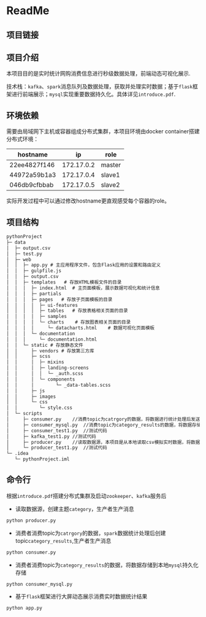 # ReadMe

## 项目链接



## 项目介绍

本项目目的是实时统计网购消费信息进行秒级数据处理，前端动态可视化展示.

技术栈：`kafka`、`spark`消息队列及数据处理，获取并处理实时数据；基于`flask`框架进行前端展示；`mysql`实现重要数据持久化。具体详见`introduce.pdf`.

## 环境依赖

需要由局域网下主机或容器组成分布式集群，本项目环境由docker container搭建分布式环境：

| hostname     | ip         | role   |
| ------------ | ---------- | ------ |
| 22ee4827f146 | 172.17.0.2 | master |
| 44972a59b1a3 | 172.17.0.4 | slave1 |
| 046db9cfbbab | 172.17.0.5 | slave2 |

实际开发过程中可以通过修改hostname更直观感受每个容器的role。

## 项目结构

```tex
pythonProject
├─ data
│  ├─ output.csv
│  ├─ test.py
│  ├─ web
│  │  ├─ app.py	# 主应用程序文件，包含Flask应用的设置和路由定义
│  │  ├─ gulpfile.js
│  │  ├─ output.csv
│  │  ├─ templates	 # 存放HTML模板文件的目录
│  │  │  ├─ index.html	# 主页面模板，展示数据可视化和统计信息
│  │  │  ├─ partials
│  │  │  ├─ pages	# 存放子页面模板的目录
│  │  │  │  ├─ ui-features
│  │  │  │  ├─ tables	# 存放表格相关页面的目录
│  │  │  │  ├─ samples
│  │  │  │  └─ charts	 # 存放图表相关页面的目录
│  │  │  │     └─ datacharts.html	 # 数据可视化页面模板
│  │  │  └─ documentation
│  │  │     └─ documentation.html
│  │  └─ static	# 存放静态文件
│  │     ├─ vendors	# 存放第三方库
│  │     ├─ scss
│  │     │  ├─ mixins
│  │     │  ├─ landing-screens
│  │     │  │  └─ _auth.scss
│  │     │  └─ components
│  │     │        └─ _data-tables.scss
│  │     ├─ js
│  │     ├─ images
│  │     └─ css
│  │        └─ style.css
│  └─ scripts
│     ├─ consumer.py	//消费topic为catrgory的数据，将数据进行统计处理后发送topic为category_results
│     ├─ consumer_mysql.py	//消费topic为category_results的数据，将数据存储到本地mysql持久化存储	
│     ├─ consumer_test1.py	//测试代码
│     ├─ kafka_test1.py	//测试代码
│     ├─ producer.py	//读取数据源，本项目是从本地读取csv模拟实时数据，将数据发送到topic为category中
│     └─ producer_test1.py	//测试代码
└─ .idea
   └─ pythonProject.iml
```



## 命令行

根据`introduce.pdf`搭建分布式集群及启动`zookeeper`、`kafka`服务后

* 读取数据源，创建主题`category`，生产者生产消息

```bash
python producer.py
```

* 消费者消费topic为`catrgory`的数据，`spark`数据统计处理后创建topic`category_results`,生产者生产消息

```bash
python consumer.py
```

* 消费者消费topic为`category_results`的数据，将数据存储到本地`mysql`持久化存储

```bash
python consumer_mysql.py
```

* 基于`flask`框架进行大屏动态展示消费实时数据统计结果

```bash
python app.py
```


